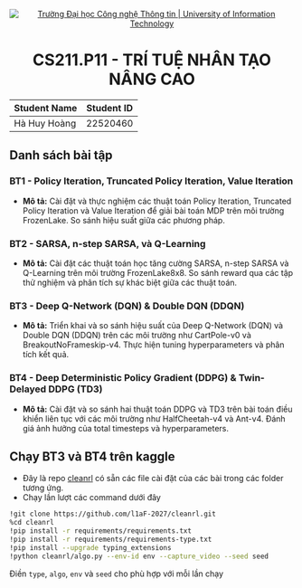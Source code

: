 <p align="center">
  <a href="https://www.uit.edu.vn/" title="Trường Đại học Công nghệ Thông tin" style="border: 5;">
    <img src="https://i.imgur.com/WmMnSRt.png" alt="Trường Đại học Công nghệ Thông tin | University of Information Technology">
  </a>
</p>

<!-- Title -->
<h1 align="center"><b>CS211.P11 - TRÍ TUỆ NHÂN TẠO NÂNG CAO</b></h1> 


| Student Name        | Student ID |
| ------------------- | ---------- |
|    Hà Huy Hoàng     | 22520460   |


## Danh sách bài tập

### BT1 - Policy Iteration, Truncated Policy Iteration, Value Iteration
- **Mô tả:** Cài đặt và thực nghiệm các thuật toán Policy Iteration, Truncated Policy Iteration và Value Iteration để giải bài toán MDP trên môi trường FrozenLake. So sánh hiệu suất giữa các phương pháp.

### BT2 - SARSA, n-step SARSA, và Q-Learning
- **Mô tả:** Cài đặt các thuật toán học tăng cường SARSA, n-step SARSA và Q-Learning trên môi trường FrozenLake8x8. So sánh reward qua các tập thử nghiệm và phân tích sự khác biệt giữa các thuật toán.

### BT3 - Deep Q-Network (DQN) & Double DQN (DDQN)
- **Mô tả:** Triển khai và so sánh hiệu suất của Deep Q-Network (DQN) và Double DQN (DDQN) trên các môi trường như CartPole-v0 và BreakoutNoFrameskip-v4. Thực hiện tuning hyperparameters và phân tích kết quả.

### BT4 - Deep Deterministic Policy Gradient (DDPG) & Twin-Delayed DDPG (TD3)
- **Mô tả:** Cài đặt và so sánh hai thuật toán DDPG và TD3 trên bài toán điều khiển liên tục với các môi trường như HalfCheetah-v4 và Ant-v4. Đánh giá ảnh hưởng của total timesteps và hyperparameters.

## Chạy BT3 và BT4 trên kaggle
- Đây là repo [cleanrl](https://github.com/l1aF-2027/cleanrl) có sẵn các file cài đặt của các bài trong các folder tương ứng.
- Chạy lần lượt các command dưới đây
```bash
!git clone https://github.com/l1aF-2027/cleanrl.git
%cd cleanrl
!pip install -r requirements/requirements.txt
!pip install -r requirements/requirements-type.txt
!pip install --upgrade typing_extensions
!python cleanrl/algo.py --env-id env --capture_video --seed seed
```
Điền `type`, `algo`, `env` và `seed` cho phù hợp với mỗi lần chạy
